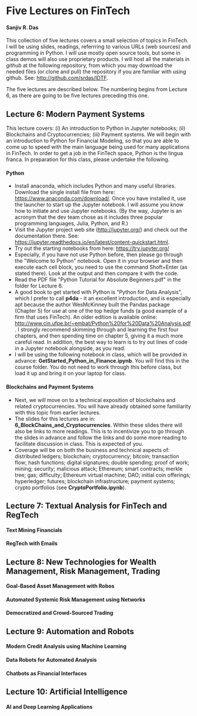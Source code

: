 # Five Lectures on FinTech 

#### Sanjiv R. Das

This collection of five lectures covers a small selection of topics in FinTech. I will be using slides, readings, referrring to various URLs (web sources) and programming in Python. I will use mostly open source tools, but some in class demos will also use proprietary products. I will host all the materials in *github* at the following repository, from which you may download the needed files (or clone and pull) the repository if you are familiar with using github. See: http://github.com/srdas/IDTF.

The five lectures are described below. The numbering begins from Lecture 6, as there are going to be five lectures preceding this one. 

## Lecture 6: Modern Payment Systems

This lecture covers: (i) An introduction to Python in Jupyter notebooks; (ii) Blockchains and Cryptocurrencies; (iii) Payment systems. We will begin with an introduction to Python for Financial Modeling, so that you are able to come up to speed with the main language being used for many applications in FinTech. In order to get a job in the FinTech space, Python is the lingua franca. In preparation for this class, please undertake the following. 

#### Python 

- Install anaconda, which includes Python and many useful libraries. Download the single install file from here: https://www.anaconda.com/download/. Once you have installed it, use the launcher to start up the Jupyter notebook. I will assume you know how to initiate and use Jupyter notebooks. (By the way, Jupyter is an acronym that the dev team chose as it includes three popular programming languages, Julia, Python, and R.) 
- Visit the Jupyter project web site (http://jupyter.org/) and check out the documentation there. See: https://jupyter.readthedocs.io/en/latest/content-quickstart.html. 
- Try out the starting notebooks from here: https://try.jupyter.org/
- Especially, if you have not use Python before, then please go through the "Welcome to Python" notebook. Open it in your browser and then execute each cell block, you need to use the command Shoft+Enter (as stated there). Look at the output and then compare it with the code. 
- Read the PDF file "Python Tutorial for Absolute Beginners.pdf" in the folder for Lecture 6. 
- A good book to get started with Python is "Python for Data Analysis", which I prefer to call **p4da** - it an excellent introduction, and is especially apt because the author WesMcKinney built the Pandas package (Chapter 5) for use at one of the top hedge funds (a good example of a firm that uses FinTech). An older edition is available online: http://www.cin.ufpe.br/~embat/Python%20for%20Data%20Analysis.pdf. I strongly recommend skimming through and learning the first four chapters, and then spending time on chapter 5, giving it a much more careful read. In addition, the best way to learn is to try out lines of code in a Jupyter notebook alongside, as you read. 
- I will be using the following notebook in class, which will be provided in advance: **GetStarted_Python_in_Finance.ipynb**. You will find this in the course folder. You do not need to work through this before class, but load it up and bring it on your laptop for class. 

#### Blockchains and Payment Systems

- Next, we will move on to a technical exposition of blockchains and related cryptocurrencies. You will have already obtained some familiarity with this topic from earlier lectures. 
- The slides for this lectures are in: **6_BlockChains_and_Cryptocurrencies**. Within these slides there will also be links to more readings. This is to incentivize you to go through the slides in advance and follow the links and do some more reading to facilitate discussion in class. This is expected of you. 
- Coverage will be on both the business and technical aspects of: distributed ledgers; blockchain; cryptocurrency; bitcoin; transaction flow; hash functions; digital signatures; double spending; proof of work; mining; security; malicious attack; Ethereum; smart contracts; merkle tree; gas; difficulty; Ethereum virtual machine; DAO; initial coin offerings; hyperledger; futures; blockchain infrastructure; payment systems; crypto portfolios (see **CryptoPortfolio.ipynb**). 



## Lecture 7: Textual Analysis for FinTech and RegTech

#### Text Mining Financials

#### RegTech with Emails


## Lecture 8: New Technologies for Wealth Management, Risk Management, Trading

#### Goal-Based Asset Management with Robos

#### Automated Systemic Risk Management using Networks

#### Democratized and Crowd-Sourced Trading 


## Lecture 9: Automation and Robots

#### Modern Credit Analysis using Machine Learning

#### Data Robots for Automated Analysis

#### Chatbots as Financial Interfaces


## Lecture 10: Artificial Intelligence 

#### AI and Deep Learning Applications
